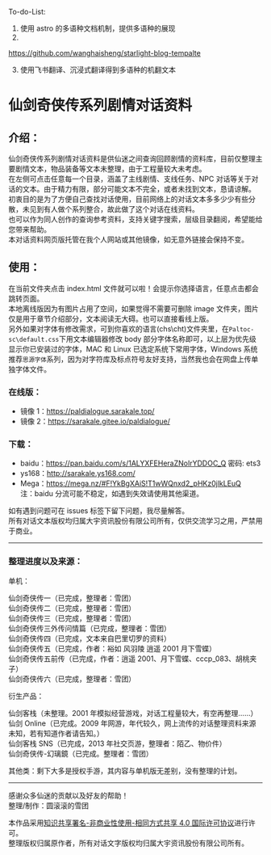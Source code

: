 To-do-List:

1. 使用 astro 的多语种文档机制，提供多语种的展现
2. 
https://github.com/wanghaisheng/starlight-blog-tempalte

3. 使用飞书翻译、沉浸式翻译得到多语种的机翻文本

# 仙剑奇侠传系列剧情对话资料

## 介绍：

仙剑奇侠传系列剧情对话资料是供仙迷之间查询回顾剧情的资料库，目前仅整理主要剧情文本，物品装备等文本未整理，由于工程量较大未考虑。  
 在左侧可点击任意每一个目录，涵盖了主线剧情、支线任务、NPC 对话等关于对话的文本。由于精力有限，部分可能文本不完全，或者未找到文本，恳请谅解。  
 初衷目的是为了方便自己查找对话使用，目前网络上的对话文本多多少少有些分散，未见到有人做个系列整合，故此做了这个对话在线资料。  
 也可以作为同人创作的查询参考资料，支持关键字搜索，层级目录翻阅，希望能给您带来帮助。  
 本对话资料网页版托管在我个人网站或其他镜像，如无意外链接会保持不变。

## 使用：

在当前文件夹点击 index.html 文件就可以啦！会提示你选择语言，任意点击都会跳转页面。  
 本地离线版因为有图片占用了空间，如果觉得不需要可删除 image 文件夹，图片仅是用于章节介绍部分，文本阅读无大碍。也可以直接看线上版。  
 另外如果对字体有修改需求，可到你喜欢的语言(chs\cht)文件夹里，在<code>Paltoc-sc\default.css</code>下用文本编辑器修改 body 部分字体名称即可，以上层为优先级显示你已安装过的字体，MAC 和 Linux 已选定系统下常用字体，Windows 系统推荐<code>思源字体</code>系列，因为对字符库及标点符号友好支持，当然我也会在网盘上传单独字体文件。

### 在线版：

- 镜像 1：https://paldialogue.sarakale.top/
- 镜像 2：https://sarakale.gitee.io/paldialogue/

### 下载：

- baidu：https://pan.baidu.com/s/1ALYXFEHeraZNoIrYDDOC_Q 密码: ets3
- ys168：http://sarakale.ys168.com/
- Mega：https://mega.nz/#F!YkBgXAiS!T1wWQnxd2_pHKz0jlkLEuQ  
  注：baidu 分流可能不稳定，如遇到失效请使用其他渠道。

如有遇到问题可在 issues 标签下留下问题，我尽量解答。  
 所有对话文本版权均归属大宇资讯股份有限公司所有，仅供交流学习之用，严禁用于商业。

---

### 整理进度以及来源：

单机：

仙剑奇侠传一（已完成，整理者：雪团）  
 仙剑奇侠传二（已完成，整理者：雪团）  
 仙剑奇侠传三（已完成，整理者：雪团）  
 仙剑奇侠传三外传问情篇（已完成，整理者：雪团）  
 仙剑奇侠传四（已完成，文本来自巴里切罗的资料）  
 仙剑奇侠传五（已完成，作者：裕如 风羽陵 逍遥 2001 月下雪蝶）  
 仙剑奇侠传五前传（已完成，作者：逍遥 2001、月下雪蝶、cccp_083、胡桃夹子）  
 仙剑奇侠传六（已完成，整理者：雪团）

衍生产品：

仙剑客栈（未整理。2001 年模拟经营游戏，对话工程量较大，有空再整理……）  
 仙剑 Online（已完成。2009 年网游，年代较久，网上流传的对话整理资料来源未知，若有知道作者请告知。）  
 仙剑客栈 SNS（已完成，2013 年社交页游，整理者：陌乙、物价件）  
 仙剑奇侠传-幻璃鏡（已完成。整理者：雪团）

其他类：剩下大多是授权手游，其内容与单机版无差别，没有整理的计划。

---

感谢众多仙迷的贡献以及好友的帮助！  
整理/制作：圆滚滚的雪团

本作品采用[知识共享署名-非商业性使用-相同方式共享 4.0 国际许可协议](https://creativecommons.org/licenses/by-nc-sa/4.0/)进行许可。  
整理版权归属原作者，所有对话文字版权均归属大宇资讯股份有限公司所有。
